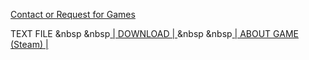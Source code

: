 [Contact or Request for Games](mailto:crunchyb34ans@protonmail.com) 

TEXT FILE &nbsp &nbsp<a href="https://minhaskamal.github.io/DownGit/#/home?url=https://github.com/crunchybeans990/Cracked-Games-Centre/tree/gh-pages/files/text.txt" target="_blank"> | DOWNLOAD | </a> &nbsp &nbsp<a href="google.com" target="_blank"> | ABOUT GAME (Steam) | </a>
